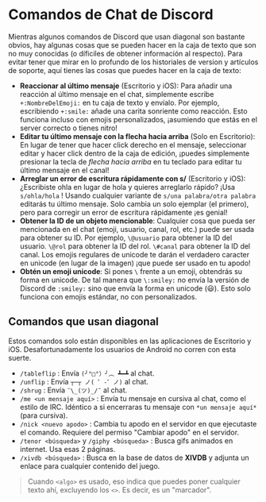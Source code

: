 <!-- TITLE:[ES] Comandos De Chat -->
<!-- SUBTITLE: Describe todos los comandos de chat disponibles, incluso los que no son obvios o no están documentados. -->

# Comandos de Chat de Discord
Mientras algunos comandos de Discord que usan diagonal son bastante obvios, hay algunas cosas que se pueden hacer en la caja de texto que son no muy conocidas (o díficiles de obtener información al respecto). Para evitar tener que mirar en lo profundo de los historiales de version y artículos de soporte, aquí tienes las cosas que puedes hacer en la caja de texto:

* **Reaccionar al último mensaje** (Escritorio y iOS): Para añadir una reacción al último mensaje en el chat, simplemente escribe `+:NombreDelEmoji:` en tu caja de texto y envíalo. Por ejemplo, escribiendo `+:smile:` añade una carita sonriente como reacción. Esto funciona incluso con emojis personalizados, ¡asumiendo que estás en el server correcto o tienes nitro!
* **Editar tu último mensaje con la flecha hacia arriba** (Solo en Escritorio): En lugar de tener que hacer click derecho en el mensaje, seleccionar editar y hacer click dentro de la caja de edición, ¡puedes simplemente presionar la tecla de *flecha hacia arriba* en tu teclado para editar tu último mensaje en el canal!
* **Arreglar un error de escritura rápidamente con s/** (Escritorio y iOS): ¿Escribiste ohla en lugar de hola y quieres arreglarlo rápido? ¡Usa `s/ohla/hola` ! Usando cualquier variante de `s/una palabra/otra palabra` editarás tu último mensaje. Solo cambia un solo ejemplar (el primero), pero para corregir un error de escritura rápidamente ¡es genial!
* **Obtener la ID de un objeto mencionable**: Cualquier cosa que pueda ser mencionada en el chat (emoji, usuario, canal, rol, etc.) puede ser usada para obtener su ID. Por ejemplo, `\@usuario` para obtener la ID del usuario. `\@rol` para obtener la ID del rol. `\#canal` para obtener la ID del canal. Los emojis regulares de unicode te darán el verdadero caracter en unicode (en lugar de la imagen) ¡que puede ser usado en tu apodo!
* **Obtén un emoji unicode**: Si pones `\` frente a un emoji, obtendrás su forma en unicode. De tal manera que `\:smiley:` no envía la versión de Discord de `:smiley:` sino que envía la forma en unicode (😃). Esto solo funciona con emojis estándar, no con personalizados.

## Comandos que usan diagonal

Estos comandos solo están disponibles en las aplicaciones de Escritorio y iOS. Desafortunadamente los usuarios de Android no corren con esta suerte.

* `/tableflip` : Envía `(╯°□°）╯︵ ┻━┻` al chat.
* `/unflip` : Envía `┬─┬﻿ ノ( ゜-゜ノ)` al chat.
* `/shrug` : Envía `¯\_(ツ)_/¯` al chat.
* `/me <un mensaje aquí>` : Envía tu mensaje en cursiva al chat, como el estilo de IRC. Idéntico a si encerraras tu mensaje con `*un mensaje aquí*` (para cursiva).
* `/nick <nuevo apodo>` : Cambia tu apodo en el servidor en que ejecutaste el comando. Requiere del permiso "Cambiar apodo" en el servidor.
* `/tenor <búsqueda>` y `/giphy <búsqueda>` : Busca gifs animados en internet. Usa esas 2 páginas.
* `/xivdb <búsqueda>` : Busca en la base de datos de **XIVDB** y adjunta un enlace para cualquier contenido del juego.

> Cuando `<algo>` es usado, eso indica que puedes poner cualquier texto ahí, excluyendo los `<>`. Es decir, es un "marcador".